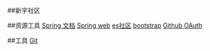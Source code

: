 ##新宇社区

##资源工具
[Spring 文档](https://spring.io/guides)
[Spring web](https://spring.io/guides/gs/serving-web-content/)
[es社区](https://elasticsearch.cn/)
[bootstrap](https://v3.bootcss.com/getting-started/#download)
[Github OAuth ](https://developer.github.com/apps/building-oauth-apps/creating-an-oauth-app/)

##工具
[Git](https://www.git-scm.com/download/)